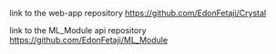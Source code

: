 link to the web-app repository
https://github.com/EdonFetaji/Crystal

link to the ML_Module api repository
https://github.com/EdonFetaji/ML_Module
